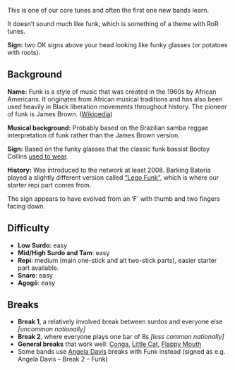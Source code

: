 This is one of our core tunes and often the first one new bands learn.

It doesn’t sound much like funk, which is something of a theme with RoR tunes.

**Sign:** two OK signs above your head looking like funky glasses (or potatoes with roots).

## Background

**Name:** Funk is a style of music that was created in the 1960s by African Americans. It originates from African musical traditions and has also been used heavily in Black liberation movements throughout history. The pioneer of funk is James Brown. ([Wikipedia](https://en.wikipedia.org/wiki/Funk))

**Musical background:** Probably based on the Brazilian samba reggae interpretation of funk rather than the James Brown version.

**Sign:** Based on the funky glasses that the classic funk bassist Bootsy Collins [used to wear](https://media.npr.org/assets/artslife/arts/2009/10/bootsy-fa-0a236a00a27e682eed7c121e1f0454d4be5adee0-s600-c85.webp).

**History:** Was introduced to the network at least 2008. Barking Bateria played a slightly different version called [“Lego Funk”](https://soundcloud.com/barking-bateria/lego-funk), which is where our starter repi part comes from.   

The sign appears to have evolved from an ‘F’ with thumb and two fingers facing down.

## Difficulty

* **Low Surdo**: easy
* **Mid/High Surdo and Tam**: easy
* **Repi**: medium (main one-stick and alt two-stick parts), easier starter part available.
* **Snare**: easy
* **Agogô**: easy

## Breaks

* **Break 1**, a relatively involved break between surdos and everyone else _\[uncommon nationally\]_
* **Break 2**, where everyone plays one bar of 8s _\[less common nationally\]_
* **General breaks** that work well: [Conga](/#/listen/More%20Breaks/Conga), [Little Cat](/#/listen/More%20Breaks/Little%20Cat), [Flappy Mouth](/#/listen/More%20Breaks/Flappy%20Mouth)
* Some bands use [Angela Davis](/#/listen/Angela%20Davis) breaks with Funk instead (signed as e.g. Angela Davis – Break 2 – Funk)
